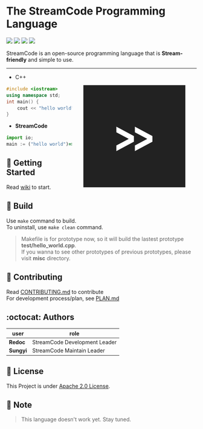# The StreamCode Programming Language 

<a><img src="https://img.shields.io/badge/process-Prototyping-red"></a>
<a href="https://travis-ci.com/github/Diggie-Bro/StreamCode"><img src="https://travis-ci.com/Diggie-Bro/StreamCode.svg?branch=main"></a>
<a href="https://www.cplusplus.com"><img src="https://img.shields.io/badge/language->=C++11-blue"></a>
<a href="./LICENSE"><img src="https://img.shields.io/badge/LICENSE-Apache 2.0-pink"></a>

StreamCode is an open-source programming language that is **Stream-friendly** and simple to use.
<br>
<hr>
<img src="./stream.png" height=270 align="right" hspace="30px" vspace="30px">

 - C++  

``` cpp
#include <iostream>
using namespace std;
int main() {
    cout << "hello world";
}
```

- **StreamCode**
``` javascript 
import io;
main := ("hello world")=>(print);
```

## :tada: Getting Started
Read [wiki](https://github.com/Diggie-Bro/StreamCode/wiki) to start.

## :rocket: Build
Use `make` command to build.  
To uninstall, use `make clean` command.
> Makefile is for prototype now, so it will build the lastest prototype **test/hello_world.cpp**.  
> If you wanna to see other prototypes of previous prototypes, please visit **misc** directory.

## :eyes: Contributing
Read [CONTRIBUTING.md](./CONTRIBUTING.md) to contribute  
For development process/plan, see [PLAN.md](./PLAN.md)

## :octocat: Authors
|user|role|
|----|----|
|**Redoc**|StreamCode Development Leader|
|**Sungyi**|StreamCode Maintain Leader|

## :fax: License
This Project is under [Apache 2.0 License](./LICENSE).

## :memo: Note
> This language doesn't work yet. Stay tuned.
